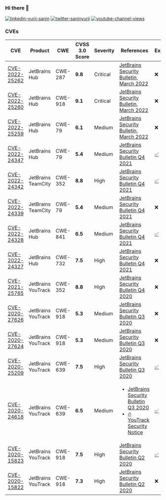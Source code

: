 ### Hi there 👋

[![linkedin-yurii-sanin](https://img.shields.io/badge/Yurii%20Sanin-blue?style=flat-square&logo=linkedin&logoColor=white&link=https://www.linkedin.com/in/yuriisanin)](https://www.linkedin.com/in/yuriisanin)
[![twitter-saninyurii](https://img.shields.io/twitter/follow/saninyurii?style=social)](https://twitter.com/SaninYurii)
[![youtube-channel-views](https://img.shields.io/youtube/channel/views/UCLN2EvGxtnucEdrI21PmJZg?style=social)](https://www.youtube.com/channel/UCLN2EvGxtnucEdrI21PmJZg)

### CVEs

| CVE | Product | CWE | CVSS 3.0 Score | Severity | References | Exploit |
| --- | ------- | --- | -------------- | -------- | ---------- | ------- |
| [CVE-2022-25262](https://nvd.nist.gov/vuln/detail/CVE-2022-25262) | JetBrains Hub | CWE-287 | **9.8** | Critical | [JetBrains Security Bulletin, March 2022](https://www.jetbrains.com/privacy-security/issues-fixed/) | ❌ |
| [CVE-2022-25260](https://nvd.nist.gov/vuln/detail/CVE-2022-25260) | JetBrains Hub | CWE-918 | **9.1** | Critical | [JetBrains Security Bulletin, March 2022](https://www.jetbrains.com/privacy-security/issues-fixed/) | ❌ |
| [CVE-2022-25259](https://nvd.nist.gov/vuln/detail/CVE-2022-25259) | JetBrains Hub | CWE-79 | **6.1** | Medium | [JetBrains Security Bulletin, March 2022](https://www.jetbrains.com/privacy-security/issues-fixed/) | ❌ |
| [CVE-2022-24347](https://nvd.nist.gov/vuln/detail/CVE-2022-24347) | JetBrains Hub | CWE-79 | **5.4** | Medium | [JetBrains Security Bulletin Q4 2021](https://blog.jetbrains.com/blog/2022/02/08/jetbrains-security-bulletin-q4-2021/) | [✅](https://github.com/yuriisanin/cve-exploits/tree/main/CVE-2022-24347) |
| [CVE-2022-24342](https://nvd.nist.gov/vuln/detail/CVE-2022-24342) | JetBrains TeamCity | CWE-352 | **8.8** | High | [JetBrains Security Bulletin Q4 2021](https://blog.jetbrains.com/blog/2022/02/08/jetbrains-security-bulletin-q4-2021/) | [✅](https://github.com/yuriisanin/cve-exploits/tree/main/CVE-2022-24342) |
| [CVE-2022-24339](https://nvd.nist.gov/vuln/detail/CVE-2022-24339) | JetBrains TeamCity | CWE-79 | **5.4** | Medium | [JetBrains Security Bulletin Q4 2021](https://blog.jetbrains.com/blog/2022/02/08/jetbrains-security-bulletin-q4-2021/) | ❌ |
| [CVE-2022-24328](https://nvd.nist.gov/vuln/detail/CVE-2022-24328) | JetBrains Hub | CWE-841 | **6.5** | Medium | [JetBrains Security Bulletin Q4 2021](https://blog.jetbrains.com/blog/2022/02/08/jetbrains-security-bulletin-q4-2021/) | [✅](https://github.com/yuriisanin/cve-exploits/blob/main/CVE-2022-24328) |
| [CVE-2022-24327](https://nvd.nist.gov/vuln/detail/CVE-2022-24327) | JetBrains Hub | CWE-732 | **7.5** | High | [JetBrains Security Bulletin Q4 2021](https://blog.jetbrains.com/blog/2022/02/08/jetbrains-security-bulletin-q4-2021/) | ❌ |
| [CVE-2021-25765](https://nvd.nist.gov/vuln/detail/CVE-2021-25765) | JetBrains YouTrack | CWE-352 | **8.8** | High | [JetBrains Security Bulletin Q4 2020](https://blog.jetbrains.com/blog/2021/02/03/jetbrains-security-bulletin-q4-2020/) | ❌ |
| [CVE-2020-27626](https://nvd.nist.gov/vuln/detail/CVE-2020-27626) | JetBrains YouTrack | CWE-918 | **5.3** | Medium | [JetBrains Security Bulletin Q3 2020](https://blog.jetbrains.com/2020/11/16/jetbrains-security-bulletin-q3-2020/) | ❌ |
| [CVE-2020-27624](https://nvd.nist.gov/vuln/detail/CVE-2020-27624) | JetBrains YouTrack | CWE-918 | **5.3** | Medium | [JetBrains Security Bulletin Q3 2020](https://blog.jetbrains.com/2020/11/16/jetbrains-security-bulletin-q3-2020/) | ❌ |
| [CVE-2020-25209](https://nvd.nist.gov/vuln/detail/CVE-2020-25209) | JetBrains YouTrack | CWE-639 | **7.5** | High | [JetBrains Security Bulletin Q3 2020](https://blog.jetbrains.com/2020/11/16/jetbrains-security-bulletin-q3-2020/) | [✅](https://github.com/yuriisanin/cve-exploits/blob/main/CVE-2020-25209) |
| [CVE-2020-24618](https://nvd.nist.gov/vuln/detail/CVE-2020-24618) | JetBrains YouTrack | CWE-639 | **6.5** | Medium | <ul><li>[JetBrains Security Bulletin Q3 2020](https://blog.jetbrains.com/2020/11/16/jetbrains-security-bulletin-q3-2020/)</li><li>[🔥 YouTrack Security Notice](https://blog.jetbrains.com/youtrack/2020/09/youtrack-security-update/)</li></ul> | [✅](https://github.com/yuriisanin/cve-exploits/blob/main/CVE-2020-24618) |
| [CVE-2020-15823](https://nvd.nist.gov/vuln/detail/CVE-2020-15823) | JetBrains YouTrack | CWE-918 | **7.5** | High | [JetBrains Security Bulletin Q2 2020](https://blog.jetbrains.com/blog/2020/08/06/jetbrains-security-bulletin-q2-2020/) | [✅](https://github.com/yuriisanin/cve-exploits/tree/main/CVE-2020-15823) |
| [CVE-2020-15822](https://nvd.nist.gov/vuln/detail/CVE-2020-15822) | JetBrains YouTrack | CWE-918 | **7.3** | High | [JetBrains Security Bulletin Q2 2020](https://blog.jetbrains.com/blog/2020/08/06/jetbrains-security-bulletin-q2-2020/) | ❌ |
